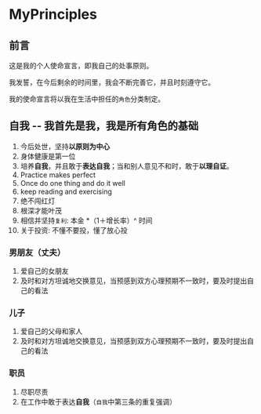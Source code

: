 # MyPrinciples

## 前言
这是我的个人使命宣言，即我自己的处事原则。

我发誓，在今后剩余的时间里，我会不断完善它，并且时刻遵守它。

我的使命宣言将以我在生活中担任的`角色`分类制定。


## 自我 -- 我首先是我，我是所有角色的基础
1. 今后处世，坚持**以原则为中心**
2. 身体健康是第一位
3. 培养**自我**，并且敢于**表达自我**；当和别人意见不和时，敢于**以理自证**。
4. Practice makes perfect
5. Once do one thing and do it well
6. keep reading and exercising
7. 绝不闯红灯
8. 根深才能叶茂
9. 相信并坚持`复利`: 本金 \*（1＋增长率）^ 时间
10. 关于投资: 不懂不要投，懂了放心投


### 男朋友（丈夫）
1. 爱自己的女朋友
2. 及时和对方坦诚地交换意见，当预感到双方心理预期不一致时，要及时提出自己的看法

### 儿子
1. 爱自己的父母和家人
2. 及时和对方坦诚地交换意见，当预感到双方心理预期不一致时，要及时提出自己的看法

### 职员
1. 尽职尽责
2. 在工作中敢于表达**自我**（`自我`中第三条的重复强调）

